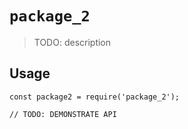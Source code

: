 # `package_2`

> TODO: description

## Usage

```
const package2 = require('package_2');

// TODO: DEMONSTRATE API
```
